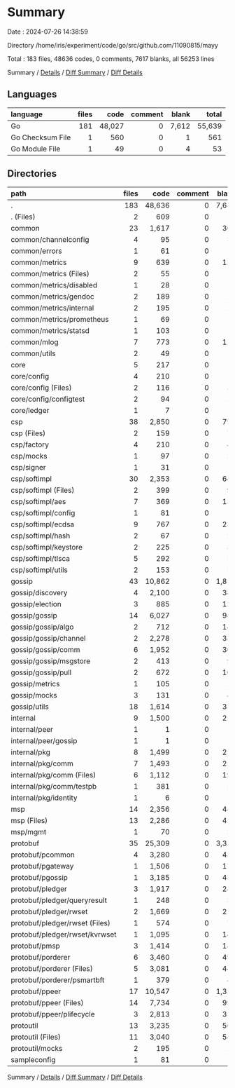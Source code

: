 # Summary

Date : 2024-07-26 14:38:59

Directory /home/iris/experiment/code/go/src/github.com/11090815/mayy

Total : 183 files,  48636 codes, 0 comments, 7617 blanks, all 56253 lines

Summary / [Details](details.md) / [Diff Summary](diff.md) / [Diff Details](diff-details.md)

## Languages
| language | files | code | comment | blank | total |
| :--- | ---: | ---: | ---: | ---: | ---: |
| Go | 181 | 48,027 | 0 | 7,612 | 55,639 |
| Go Checksum File | 1 | 560 | 0 | 1 | 561 |
| Go Module File | 1 | 49 | 0 | 4 | 53 |

## Directories
| path | files | code | comment | blank | total |
| :--- | ---: | ---: | ---: | ---: | ---: |
| . | 183 | 48,636 | 0 | 7,617 | 56,253 |
| . (Files) | 2 | 609 | 0 | 5 | 614 |
| common | 23 | 1,617 | 0 | 304 | 1,921 |
| common/channelconfig | 4 | 95 | 0 | 30 | 125 |
| common/errors | 1 | 61 | 0 | 15 | 76 |
| common/metrics | 9 | 639 | 0 | 125 | 764 |
| common/metrics (Files) | 2 | 55 | 0 | 14 | 69 |
| common/metrics/disabled | 1 | 28 | 0 | 12 | 40 |
| common/metrics/gendoc | 2 | 189 | 0 | 29 | 218 |
| common/metrics/internal | 2 | 195 | 0 | 29 | 224 |
| common/metrics/prometheus | 1 | 69 | 0 | 15 | 84 |
| common/metrics/statsd | 1 | 103 | 0 | 26 | 129 |
| common/mlog | 7 | 773 | 0 | 124 | 897 |
| common/utils | 2 | 49 | 0 | 10 | 59 |
| core | 5 | 217 | 0 | 54 | 271 |
| core/config | 4 | 210 | 0 | 51 | 261 |
| core/config (Files) | 2 | 116 | 0 | 30 | 146 |
| core/config/configtest | 2 | 94 | 0 | 21 | 115 |
| core/ledger | 1 | 7 | 0 | 3 | 10 |
| csp | 38 | 2,850 | 0 | 793 | 3,643 |
| csp (Files) | 2 | 159 | 0 | 72 | 231 |
| csp/factory | 4 | 210 | 0 | 41 | 251 |
| csp/mocks | 1 | 97 | 0 | 29 | 126 |
| csp/signer | 1 | 31 | 0 | 10 | 41 |
| csp/softimpl | 30 | 2,353 | 0 | 641 | 2,994 |
| csp/softimpl (Files) | 2 | 399 | 0 | 98 | 497 |
| csp/softimpl/aes | 7 | 369 | 0 | 133 | 502 |
| csp/softimpl/config | 1 | 81 | 0 | 13 | 94 |
| csp/softimpl/ecdsa | 9 | 767 | 0 | 231 | 998 |
| csp/softimpl/hash | 2 | 67 | 0 | 25 | 92 |
| csp/softimpl/keystore | 2 | 225 | 0 | 35 | 260 |
| csp/softimpl/tlsca | 5 | 292 | 0 | 56 | 348 |
| csp/softimpl/utils | 2 | 153 | 0 | 50 | 203 |
| gossip | 43 | 10,862 | 0 | 1,850 | 12,712 |
| gossip/discovery | 4 | 2,100 | 0 | 343 | 2,443 |
| gossip/election | 3 | 885 | 0 | 124 | 1,009 |
| gossip/gossip | 14 | 6,027 | 0 | 988 | 7,015 |
| gossip/gossip/algo | 2 | 712 | 0 | 149 | 861 |
| gossip/gossip/channel | 2 | 2,278 | 0 | 334 | 2,612 |
| gossip/gossip/comm | 6 | 1,952 | 0 | 302 | 2,254 |
| gossip/gossip/msgstore | 2 | 413 | 0 | 95 | 508 |
| gossip/gossip/pull | 2 | 672 | 0 | 108 | 780 |
| gossip/metrics | 1 | 105 | 0 | 20 | 125 |
| gossip/mocks | 3 | 131 | 0 | 41 | 172 |
| gossip/utils | 18 | 1,614 | 0 | 334 | 1,948 |
| internal | 9 | 1,500 | 0 | 259 | 1,759 |
| internal/peer | 1 | 1 | 0 | 2 | 3 |
| internal/peer/gossip | 1 | 1 | 0 | 2 | 3 |
| internal/pkg | 8 | 1,499 | 0 | 257 | 1,756 |
| internal/pkg/comm | 7 | 1,493 | 0 | 255 | 1,748 |
| internal/pkg/comm (Files) | 6 | 1,112 | 0 | 199 | 1,311 |
| internal/pkg/comm/testpb | 1 | 381 | 0 | 56 | 437 |
| internal/pkg/identity | 1 | 6 | 0 | 2 | 8 |
| msp | 14 | 2,356 | 0 | 446 | 2,802 |
| msp (Files) | 13 | 2,286 | 0 | 423 | 2,709 |
| msp/mgmt | 1 | 70 | 0 | 23 | 93 |
| protobuf | 35 | 25,309 | 0 | 3,327 | 28,636 |
| protobuf/pcommon | 4 | 3,280 | 0 | 435 | 3,715 |
| protobuf/pgateway | 1 | 1,506 | 0 | 179 | 1,685 |
| protobuf/pgossip | 1 | 3,185 | 0 | 436 | 3,621 |
| protobuf/pledger | 3 | 1,917 | 0 | 248 | 2,165 |
| protobuf/pledger/queryresult | 1 | 248 | 0 | 31 | 279 |
| protobuf/pledger/rwset | 2 | 1,669 | 0 | 217 | 1,886 |
| protobuf/pledger/rwset (Files) | 1 | 574 | 0 | 75 | 649 |
| protobuf/pledger/rwset/kvrwset | 1 | 1,095 | 0 | 142 | 1,237 |
| protobuf/pmsp | 3 | 1,414 | 0 | 185 | 1,599 |
| protobuf/porderer | 6 | 3,460 | 0 | 491 | 3,951 |
| protobuf/porderer (Files) | 5 | 3,081 | 0 | 447 | 3,528 |
| protobuf/porderer/psmartbft | 1 | 379 | 0 | 44 | 423 |
| protobuf/ppeer | 17 | 10,547 | 0 | 1,353 | 11,900 |
| protobuf/ppeer (Files) | 14 | 7,734 | 0 | 997 | 8,731 |
| protobuf/ppeer/plifecycle | 3 | 2,813 | 0 | 356 | 3,169 |
| protoutil | 13 | 3,235 | 0 | 567 | 3,802 |
| protoutil (Files) | 11 | 3,040 | 0 | 541 | 3,581 |
| protoutil/mocks | 2 | 195 | 0 | 26 | 221 |
| sampleconfig | 1 | 81 | 0 | 12 | 93 |

Summary / [Details](details.md) / [Diff Summary](diff.md) / [Diff Details](diff-details.md)